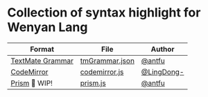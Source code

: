 # Collection of syntax highlight for Wenyan Lang

| Format | File | Author |
| --- | --- | --- |
| [TextMate Grammar](https://macromates.com/manual/en/language_grammars) | [tmGrammar.json](./tmGrammar.json) | [@antfu](https://github.com/antfu) |
| [CodeMirror](https://codemirror.net/mode/) | [codemirror.js](./codemirror.json) | [@LingDong-](https://github.com/LingDong-) |
| [Prism](https://prismjs.com/extending.html) 🚧 WIP! | [prism.js](./prism.js) | [@antfu](https://github.com/antfu) |
